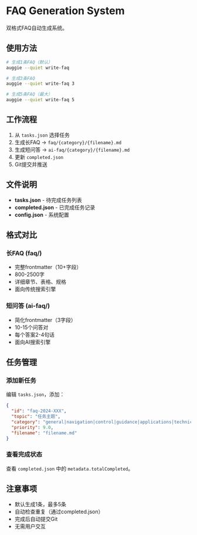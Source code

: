 # FAQ Generation System

双格式FAQ自动生成系统。

## 使用方法

```bash
# 生成1条FAQ（默认）
auggie --quiet write-faq

# 生成3条FAQ
auggie --quiet write-faq 3

# 生成5条FAQ（最大）
auggie --quiet write-faq 5
```

## 工作流程

1. 从 `tasks.json` 选择任务
2. 生成长FAQ → `faq/{category}/{filename}.md`
3. 生成短问答 → `ai-faq/{category}/{filename}.md`
4. 更新 `completed.json`
5. Git提交并推送

## 文件说明

- **tasks.json** - 待完成任务列表
- **completed.json** - 已完成任务记录
- **config.json** - 系统配置

## 格式对比

### 长FAQ (faq/)
- 完整frontmatter（10+字段）
- 800-2500字
- 详细章节、表格、规格
- 面向传统搜索引擎

### 短问答 (ai-faq/)
- 简化frontmatter（3字段）
- 10-15个问答对
- 每个答案2-4句话
- 面向AI搜索引擎

## 任务管理

### 添加新任务

编辑 `tasks.json`，添加：

```json
{
  "id": "faq-2024-XXX",
  "topic": "任务主题",
  "category": "general|navigation|control|guidance|applications|technical",
  "priority": 9.0,
  "filename": "filename.md"
}
```

### 查看完成状态

查看 `completed.json` 中的 `metadata.totalCompleted`。

## 注意事项

- 默认生成1条，最多5条
- 自动检查重复（通过completed.json）
- 完成后自动提交Git
- 无需用户交互

